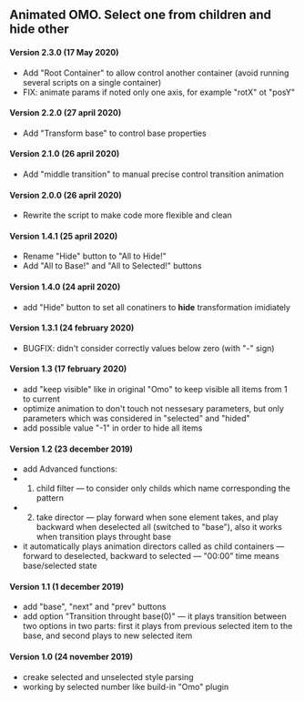## Animated OMO. Select one from children and hide other

#### Version 2.3.0 (17 May 2020)
* Add "Root Container" to allow control another container (avoid running several scripts on a single container)
* FIX: animate params if noted only one axis, for example "rotX" ot "posY"

#### Version 2.2.0 (27 april 2020)
* Add "Transform base" to control base properties

#### Version 2.1.0 (26 april 2020)
* Add "middle transition" to manual precise control transition animation

#### Version 2.0.0 (26 april 2020)
* Rewrite the script to make code more flexible and clean

#### Version 1.4.1 (25 april 2020)
* Rename "Hide" button to "All to Hide!"
* Add "All to Base!" and "All to Selected!" buttons

#### Version 1.4.0 (24 april 2020)
* add "Hide" button to set all conatiners to __hide__ transformation imidiately

#### Version 1.3.1 (24 february 2020)
* BUGFIX: didn't consider correctly values below zero (with "-" sign)

#### Version 1.3 (17 february 2020)
* add "keep visible" like in original "Omo" to keep visible all items from 1 to current
* optimize animation to don't touch not nessesary parameters, but only parameters which was considered in "selected" and "hided"
* add possible value "-1" in order to hide all items

#### Version 1.2 (23 december 2019)
* add Advanced functions: 
* 1) child filter — to consider only childs which name corresponding the pattern
* 2) take director — play forward when sone element takes, and play backward when deselected all (switched to "base"), also it works when transition plays throught base
* it automatically plays animation directors called as child containers — forward to deselected, backward to selected — "00:00" time means base/selected state

#### Version 1.1 (1 december 2019)
* add "base", "next" and "prev" buttons
* add option "Transition throught base(0)" — it plays transition between two options in two parts: first it plays from previous selected item to the base, and second plays to new selected item

#### Version 1.0 (24 november 2019)
* creake selected and unselected style parsing
* working by selected number like build-in "Omo" plugin
